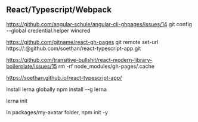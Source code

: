 ## React/Typescript/Webpack

https://github.com/angular-schule/angular-cli-ghpages/issues/14
git config --global credential.helper wincred

https://github.com/gitname/react-gh-pages
git remote set-url https://<username>:<pwd>@github.com/soethan/react-typescript-app.git

https://github.com/transitive-bullshit/react-modern-library-boilerplate/issues/15
rm -rf node_modules/gh-pages/.cache

https://soethan.github.io/react-typescript-app/

Install lerna globally
npm install --g lerna

lerna init

In packages/my-avatar folder,
npm init -y
